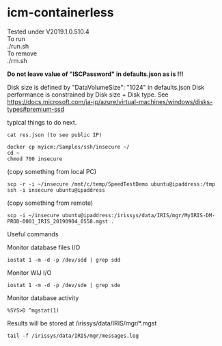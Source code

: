 # icm-containerless
Tested under V2019.1.0.510.4  
To run  
./run.sh  
To remove  
./rm.sh  

**Do not leave value of "ISCPassword" in defaults.json as is !!!**


Disk size is defined by "DataVolumeSize": "1024" in defaults.json
Disk performance is constrained by Disk size + Disk type. See
https://docs.microsoft.com/ja-jp/azure/virtual-machines/windows/disks-types#premium-ssd

typical things to do next.  
```
cat res.json (to see public IP)

docker cp myicm:/Samples/ssh/insecure ~/
cd ~
chmod 700 insecure
```
(copy something from local PC)  
```
scp -r -i ~/insecure /mnt/c/temp/SpeedTestDemo ubuntu@ipaddress:/tmp
ssh -i insecure ubuntu@ipaddress
```
(copy something from remote)  
```
scp -i ~/insecure ubuntu@ipaddress:/irissys/data/IRIS/mgr/MyIRIS-DM-PROD-0001_IRIS_20190904_0558.mgst .
```
Useful commands  

Monitor database files I/O
```
iostat 1 -m -d -p /dev/sdd | grep sdd
```
Monitor WIJ I/O
```
iostat 1 -m -d -p /dev/sde | grep sde
```
Monitor database activity
```
%SYS>D ^mgstat(1)
```
Results will be stored at /irissys/data/IRIS/mgr/*.mgst

```
tail -f /irissys/data/IRIS/mgr/messages.log
```